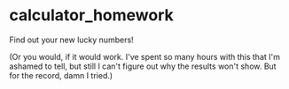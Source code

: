 # calculator_homework
Find out your new lucky numbers!

(Or you would, if it would work. I've spent so many hours with this that I'm ashamed to tell, but still I can't figure out why the results won't show. But for the record, damn I tried.)
